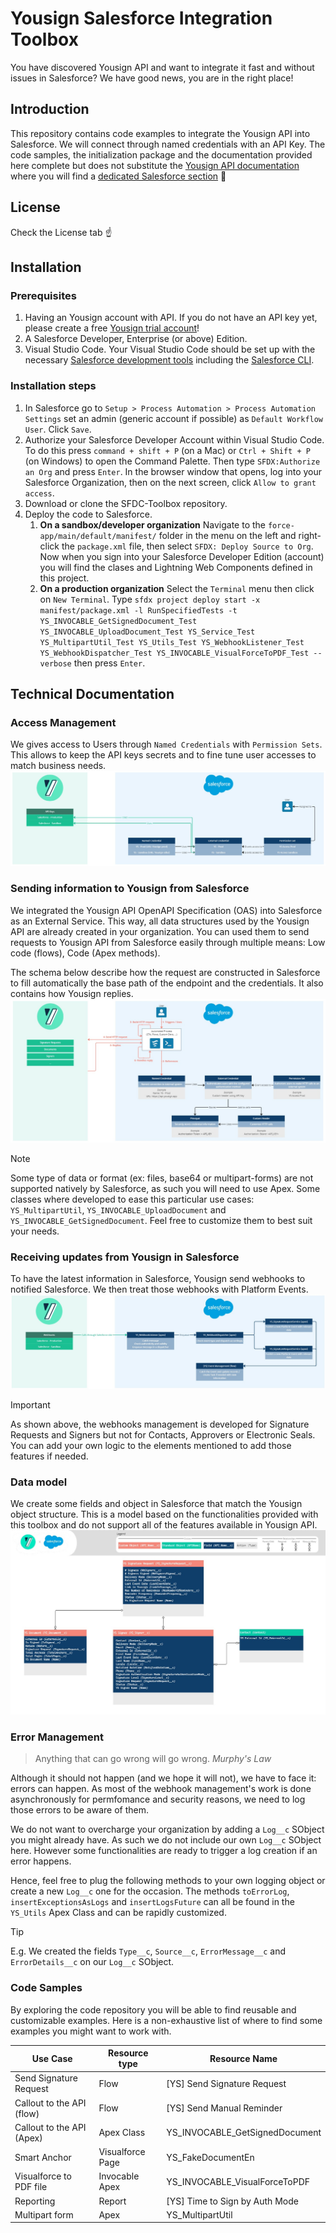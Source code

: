 # Yousign Salesforce Integration Toolbox

You have discovered Yousign API and want to integrate it fast and without issues in Salesforce? We have good news, you are in the right place!

## Introduction

This repository contains code examples to integrate the Yousign API into Salesforce. We will connect through named credentials with an API Key.
The code samples, the initialization package and the documentation provided here complete but does not substitute the [Yousign API documentation](https://developers.yousign.com/docs/introduction-new) where you will find a [dedicated Salesforce section](https://developers.yousign.com/docs/integration-salesforce-yousign)&nbsp;🚀

## License

Check the License tab :point_up:

## Installation

### Prerequisites

1. Having an Yousign account with API. If you do not have an API key yet, please create a free [Yousign trial account](https://yousign.app/welcome?lang=en&product=api&signup_source=api_doc)!
2. A Salesforce Developer, Enterprise (or above) Edition.
3. Visual Studio Code. Your Visual Studio Code should be set up with the necessary [Salesforce development tools](https://trailhead.salesforce.com/content/learn/projects/set-up-your-lightning-web-components-developer-tools/install-development-tools) including the [Salesforce CLI](https://developer.salesforce.com/tools/salesforcecli).

### Installation steps
1. In Salesforce go to `Setup > Process Automation > Process Automation Settings` set an admin (generic account if possible) as `Default Workflow User`. Click `Save`.
2. Authorize your Salesforce Developer Account within Visual Studio Code. To do this press `command + shift + P` (on a Mac) or `Ctrl + Shift + P` (on Windows) to open the Command Palette. Then type `SFDX:Authorize an Org` and press `Enter`. In the browser window that opens, log into your Salesforce Organization, then on the next screen, click `Allow to grant access`.
3. Download or clone the SFDC-Toolbox repository.
4. Deploy the code to Salesforce.
   1. **On a sandbox/developer organization** Navigate to the `force-app/main/default/manifest/` folder in the menu on the left and right-click the `package.xml` file, then select `SFDX: Deploy Source to Org`. Now when you sign into your Salesforce Developer Edition (account) you will find the clases and Lightning Web Components defined in this project.
   2. **On a production organization** Select the `Terminal` menu then click on `New Terminal`. Type `sfdx project deploy start -x manifest/package.xml -l RunSpecifiedTests -t YS_INVOCABLE_GetSignedDocument_Test YS_INVOCABLE_UploadDocument_Test YS_Service_Test YS_MultipartUtil_Test YS_Utils_Test YS_WebhookListener_Test YS_WebhookDispatcher_Test YS_INVOCABLE_VisualForceToPDF_Test --verbose` then press `Enter`.

## Technical Documentation

### Access Management

We gives access to Users through `Named Credentials` with `Permission Sets`. This allows to keep the API keys secrets and to fine tune user accesses to match business needs.
![Schema explaining how users get accesses to use Yousign API](/images/YS_SF_AccessManagement.jpg)

### Sending information to Yousign from Salesforce

We integrated the Yousign API OpenAPI Specification (OAS) into Salesforce as an External Service. This way, all data structures used by the Yousign API are already created in your organization.
You can used them to send requests to Yousign API from Salesforce easily through multiple means: Low code (flows), Code (Apex methods).

The schema below describe how the request are constructed in Salesforce to fill automatically the base path of the endpoint and the credentials. It also contains how Yousign replies.
![Schema explaining how requests to Yousign from Salesforce are made](/images/SF_YS_SendInformation.jpg)

> [!NOTE]
> Some type of data or format (ex: files, base64 or multipart-forms) are not supported natively by Salesforce, as such you will need to use Apex. Some classes where developed to ease this particular use cases: `YS_MultipartUtil`, `YS_INVOCABLE_UploadDocument` and `YS_INVOCABLE_GetSignedDocument`. Feel free to customize them to best suit your needs.

### Receiving updates from Yousign in Salesforce

To have the latest information in Salesforce, Yousign send webhooks to notified Salesforce. We then treat those webhooks with Platform Events.
![Schema explaining how requests to Webhook sent by Yousign are received and treated by Salesforce](/images/YS_SF_WebhookManagement.jpg)

> [!IMPORTANT]
> As shown above, the webhooks management is developed for Signature Requests and Signers but not for Contacts, Approvers or Electronic Seals. You can add your own logic to the elements mentioned to add those features if needed.

### Data model

We create some fields and object in Salesforce that match the Yousign object structure. This is a model based on the functionalities provided with this toolbox and do not support all of the features available in Yousign API.
![Schema detailing the Yousign Custom Objects and Custom Fields contained in this package](/images/SF_YS_DataModel.jpg)

### Error Management

> Anything that can go wrong will go wrong.
> *Murphy's Law*

Although it should not happen (and we hope it will not), we have to face it: errors can happen. As most of the webhook management's work is done asynchronously for permfomance and security reasons, we need to log those errors to be aware of them.

We do not want to overcharge your organization by adding a `Log__c` SObject you might already have. As such we do not include our own `Log__c` SObject here. However some functionalities are ready to trigger a log creation if an error happens.

Hence, feel free to plug the following methods to your own logging object or create a new `Log__c` one for the occasion. The methods `toErrorLog`, `insertExceptionsAsLogs` and `insertLogsFuture` can all be found in the `YS_Utils` Apex Class and can be rapidly customized.

> [!Tip]
> E.g. We created the fields `Type__c`, `Source__c`, `ErrorMessage__c` and `ErrorDetails__c` on our `Log__c` SObject.

### Code Samples

By exploring the code repository you will be able to find reusable and customizable examples. Here is a non-exhaustive list of where to find some examples you might want to work with.

| Use Case | Resource type | Resource Name |
| --- | --- | --- |
| Send Signature Request | Flow | \[YS\] Send Signature Request |
| Callout to the API (flow) | Flow | \[YS\] Send Manual Reminder |
| Callout to the API (Apex) | Apex Class | YS_INVOCABLE_GetSignedDocument |
| Smart Anchor | Visualforce Page | YS_FakeDocumentEn |
| Visualforce to PDF file | Invocable Apex | YS_INVOCABLE_VisualForceToPDF |
| Reporting | Report | \[YS\] Time to Sign by Auth Mode |
| Multipart form | Apex | YS_MultipartUtil |
